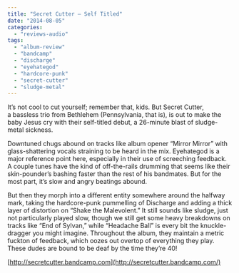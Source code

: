 ```yaml
---
title: "Secret Cutter – Self Titled"
date: "2014-08-05"
categories: 
  - "reviews-audio"
tags: 
  - "album-review"
  - "bandcamp"
  - "discharge"
  - "eyehategod"
  - "hardcore-punk"
  - "secret-cutter"
  - "sludge-metal"
---
```


It’s not cool to cut yourself; remember that, kids. But Secret Cutter, a bassless trio from Bethlehem (Pennsylvania, that is), is out to make the baby Jesus cry with their self-titled debut, a 26-minute blast of sludge-metal sickness.

Downtuned chugs abound on tracks like album opener “Mirror Mirror” with glass-shattering vocals straining to be heard in the mix. Eyehategod is a major reference point here, especially in their use of screeching feedback. A couple tunes have the kind of off-the-rails drumming that seems like their skin-pounder’s bashing faster than the rest of his bandmates. But for the most part, it’s slow and angry beatings abound.

But then they morph into a different entity somewhere around the halfway mark, taking the hardcore-punk pummelling of Discharge and adding a thick layer of distortion on “Shake the Malevolent.” It still sounds like sludge, just not particularly played slow, though we still get some heavy breakdowns on tracks like “End of Sylvan,” while “Headache Ball” is every bit the knuckle-dragger you might imagine. Throughout the album, they maintain a metric fuckton of feedback, which oozes out overtop of everything they play. These dudes are bound to be deaf by the time they’re 40!

[http://secretcutter.bandcamp.com](http://secretcutter.bandcamp.com/)
